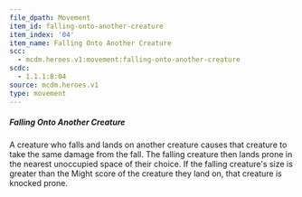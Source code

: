 ```yaml
---
file_dpath: Movement
item_id: falling-onto-another-creature
item_index: '04'
item_name: Falling Onto Another Creature
scc:
  - mcdm.heroes.v1:movement:falling-onto-another-creature
scdc:
  - 1.1.1:8:04
source: mcdm.heroes.v1
type: movement
---
```


##### Falling Onto Another Creature

A creature who falls and lands on another creature causes that creature to take the same damage from the fall. The falling creature then lands prone in the nearest unoccupied space of their choice. If the falling creature's size is greater than the Might score of the creature they land on, that creature is knocked prone.
